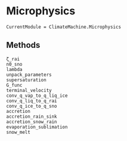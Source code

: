 # Microphysics

```@meta
CurrentModule = ClimateMachine.Microphysics
```

## Methods

```@docs
ζ_rai
n0_sno
lambda
unpack_parameters
supersaturation
G_func
terminal_velocity
conv_q_vap_to_q_liq_ice
conv_q_liq_to_q_rai
conv_q_ice_to_q_sno
accretion
accretion_rain_sink
accretion_snow_rain
evaporation_sublimation
snow_melt
```
